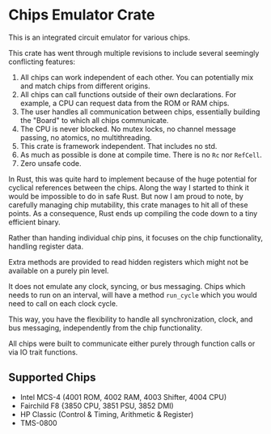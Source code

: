 # Chips Emulator Crate

This is an integrated circuit emulator for various chips.

This crate has went through multiple revisions to include several seemingly conflicting features:

1. All chips can work independent of each other. You can potentially mix and match chips from different origins.
2. All chips can call functions outside of their own declarations. For example, a CPU can request data from the ROM or RAM chips.
3. The user handles all communication between chips, essentially building the "Board" to which all chips communicate.
4. The CPU is never blocked. No mutex locks, no channel message passing, no atomics, no multithreading.
5. This crate is framework independent. That includes no std.
6. As much as possible is done at compile time. There is no `Rc` nor `RefCell`.
7. Zero unsafe code.

In Rust, this was quite hard to implement because of the huge potential for cyclical references between the chips. Along the way I started to think it would be impossible to do in safe Rust.
But now I am proud to note, by carefully managing chip mutability, this crate manages to hit all of these points. As a consequence, Rust ends up compiling the code down to a tiny efficient binary.

Rather than handing individual chip pins, it focuses on the chip functionality, handling register data.

Extra methods are provided to read hidden registers which might not be available on a purely pin level.

It does not emulate any clock, syncing, or bus messaging. Chips which needs to run on an interval, will have a method `run_cycle` which you would need to call on each clock cycle.

This way, you have the flexibility to handle all synchronization, clock, and bus messaging, independently from the chip functionality.

All chips were built to communicate either purely through function calls or via IO trait functions.

## Supported Chips

* Intel MCS-4 (4001 ROM, 4002 RAM, 4003 Shifter, 4004 CPU)
* Fairchild F8 {3850 CPU, 3851 PSU, 3852 DMI)
* HP Classic (Control & Timing, Arithmetic & Register)
* TMS-0800
